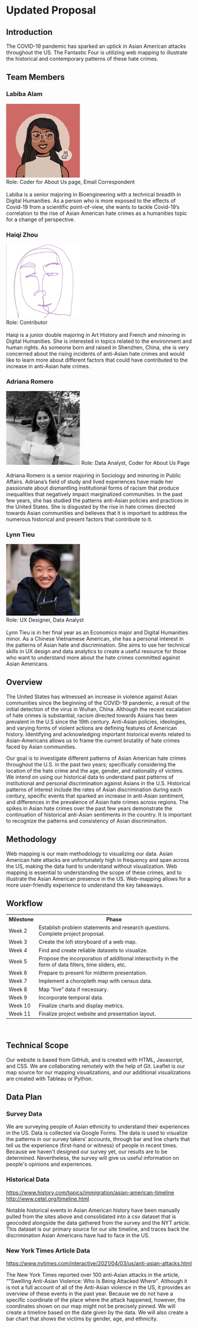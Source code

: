 # Updated Proposal

## Introduction
The COVID-19 pandemic has sparked an uptick in Asian American attacks throughout the US. The Fantastic Four is utilizing web mapping to illustrate the historical and contemporary patterns of these hate crimes.

## Team Members

### Labiba Alam
<img src = "img/Labiba.jpg" width = "200">
<br>
    Role: Coder for About Us page, Email Correspondent
<br>
<br>
    Labiba is a senior majoring in Bioengineering with a technical breadth in Digital Humanities. As a person who is more exposed to the effects of Covid-19 from a scientific point-of-view, she wants to tackle Covid-19’s correlation to the rise of Asian American hate crimes as a humanities topic for a change of perspective.

### Haiqi Zhou
<img src = "img/Haiqi.jpg" width = "200">
<br>
    Role: Contributor 
<br>
<br>
    Haiqi is a junior double majoring in Art History and French and minoring in Digital Humanities. She is interested in topics related to the environment and human rights. As someone born and raised in Shenzhen, China, she is very concerned about the rising incidents of anti-Asian hate crimes and would like to learn more about different factors that could have contributed to the increase in anti-Asian hate crimes.
  
### Adriana Romero
<img src = "img/Adriana.jpg" width = "200">
    Role: Data Analyst, Coder for About Us Page
<br>
<br>
Adriana Romero is a senior majoring in Sociology and minoring in Public Affairs. Adriana’s field of study and lived experiences have made her passionate about dismantling institutional forms of racism that produce inequalities that negatively impact marginalized communities. In the past few years, she has studied the patterns anti-Asian policies and practices in the United States. She is disgusted by the rise in hate crimes directed towards Asian communities and believes that it is important to address the numerous historical and present factors that contribute to it. 

### Lynn Tieu
<img src = "img/Lynn.JPG" width = "200">
<br>
    Role: UX Designer, Data Analyst
<br>
<br>
    Lynn Tieu is in her final year as an Economics major and Digital Humanities minor. As a Chinese Vietnamese American, she has a personal interest in the patterns of Asian hate and discrimination. She aims to use her technical skills in UX design and data analytics to create a useful resource for those who want to understand more about the hate crimes committed against Asian Americans.

## Overview
The United States has witnessed an increase in violence against Asian communities since the beginning of the COVID-19 pandemic, a result of the initial detection of the virus in Wuhan, China. Although the recent escalation of hate crimes is substantial, racism directed towards Asians has been prevalent in the U.S since the 19th century. Anti-Asian policies, ideologies, and varying forms of violent actions are defining features of American history. Identifying and acknowledging important historical events related to Asian-Americans allows us to frame the current brutality of hate crimes faced by Asian communities.

Our goal is to investigate different patterns of Asian American hate crimes throughout the U.S. in the past two years; specifically considering the location of the hate crime and the age, gender, and nationality of victims. We intend on using our historical data to understand past patterns of institutional and personal discrimination against Asians in the U.S. Historical patterns of interest include the rates of Asian discrimination during each century, specific events that sparked an increase in anti-Asian sentiment, and differences in the prevalence of Asian hate crimes across regions. The spikes in Asian hate crimes over the past few years demonstrate the continuation of historical anti-Asian sentiments in the country. It is important to recognize the patterns and consistency of Asian discrimination. 
## Methodology 
Web mapping is our main methodology to visualizing our data. Asian American hate attacks are unfortunately high in frequency and span across the US, making the data hard to understand without visualization. Web mapping is essential to understanding the scope of these crimes, and to illustrate the Asian American presence in the US. Web-mapping allows for a more user-friendly experience to understand the key takeaways. 
## Workflow
<table>
  <tr>
    <th>Milestone</th>
    <th>Phase</th>
  </tr>
  <tr>
    <td>Week 2</td>
    <td>Establish problem statements and research questions. Complete project proposal.</td>
  </tr>
  <tr>
    <td>Week 3</td>
    <td>Create the lofi storyboard of a web map.</td>
  </tr>
  <tr>
    <td>Week 4</td>
    <td>Find and create reliable datasets to visualize.</td>
  </tr>
  <tr>
    <td>Week 5</td>
    <td>Propose the incorporation of additional interactivity in the form of data filters, time sliders, etc.</td>
  </tr>
  <tr>
    <td>Week 6</td>
    <td>Prepare to present for midterm presentation.</td>
  </tr>
  <tr>
    <td>Week 7</td>
    <td>Implement a choropleth map with census data.</td>
  </tr>
  <tr>
    <td> Week 8</td>
    <td>Map “live” data if necessary.</td>
  </tr>
   </tr>
  <tr>
    <td> Week 9</td>
    <td>Incorporate temporal data.</td>
  </tr>
  <tr>
    <td> Week 10</td>
    <td>Finalize charts and display metrics.</td>
  </tr>
  <tr>
    <td> Week 11</td>
    <td>Finalize project website and presentation layout.</td>
  </tr>
</table>
<br>

## Technical Scope 
Our website is based from GitHub, and is created with HTML, Javascript, and CSS. We are collaborating remotely with the help of Git. Leaflet is our map source for our mapping visualizations, and our additional visualizations are created with Tableau or Python. 
## Data Plan
### Survey Data
We are surveying people of Asian ethnicity to understand their experiences in the US. Data is collected via Google Forms. The data is used to visualize the patterns in our survey takers’ accounts, through bar and line charts that tell us the experience (first-hand or witness) of people in recent times. Because we haven't designed our survey yet, our results are to be determined. Nevertheless, the survey will give us useful information on people's opinions and experiences.

### Historical Data
https://www.history.com/topics/immigration/asian-american-timeline
http://www.cetel.org/timeline.html

Notable historical events in Asian American history have been manually pulled from the sites above and consolidated into a csv dataset that is geocoded alongside the data gathered from the survey and the NYT article. This dataset is our primary source for our site timeline, and traces back the discrimination Asian Americans have had to face in the US.
### New York Times Article Data
https://www.nytimes.com/interactive/2021/04/03/us/anti-asian-attacks.html

The New York Times reported over 100 anti-Asian attacks in the article, “"Swelling Anti-Asian Violence: Who Is Being Attacked Where". Although it is not a full account of all of the Anti-Asian violence in the US, it provides an overview of these events in the past year. Because we do not have a specific coordinate of the place where the attack happened, however, the coordinates shown on our map might not be precisely pinned. We will create a timeline based on the date given by the data. We will also create a bar chart that shows the victims by gender, age, and ethnicity.
